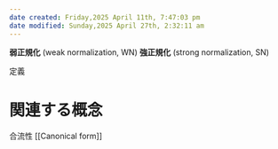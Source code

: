 ```yaml
---
date created: Friday,2025 April 11th, 7:47:03 pm
date modified: Sunday,2025 April 27th, 2:32:11 am
---
```


**弱正規化** (weak normalization, WN)
**強正規化** (strong normalization, SN)

定義


# 関連する概念

合流性
[[Canonical form]]
